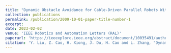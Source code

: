 ```yaml
---
title: "Dynamic Obstacle Avoidance for Cable-Driven Parallel Robots With Mobile Bases via Sim-to-Real Reinforcement Learning"
collection: publications
permalink: /publication/2009-10-01-paper-title-number-1
excerpt: 
date: 2023-02-02
venue: 'IEEE Robotics and Automation Letters (RAL)'
paperurl: 'https://ieeexplore.ieee.org/abstract/document/10035491/authors#authors'
citation: 'Y. Liu, Z. Cao, H. Xiong, J. Du, H. Cao and L. Zhang, "Dynamic Obstacle Avoidance for Cable-Driven Parallel Robots With Mobile Bases via Sim-to-Real Reinforcement Learning," in IEEE Robotics and Automation Letters, vol. 8, no. 3, pp. 1683-1690, March 2023, doi: 10.1109/LRA.2023.3241801.'
---
```

